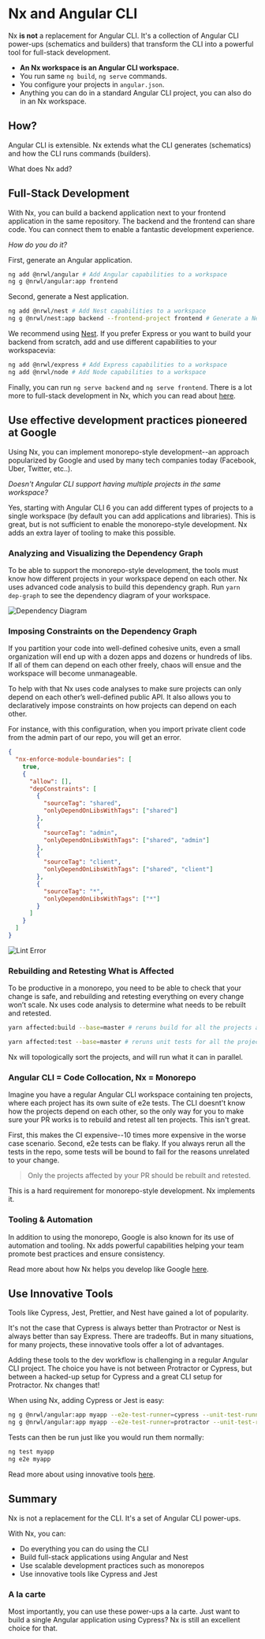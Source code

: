 # Nx and Angular CLI

Nx **is not** a replacement for Angular CLI. It's a collection of Angular CLI power-ups (schematics and builders) that transform the CLI into a powerful tool for full-stack development.

- **An Nx workspace is an Angular CLI workspace.**
- You run same `ng build`, `ng serve` commands.
- You configure your projects in `angular.json`.
- Anything you can do in a standard Angular CLI project, you can also do in an Nx workspace.

## How?

Angular CLI is extensible. Nx extends what the CLI generates (schematics) and how the CLI runs commands (builders).

What does Nx add?

## Full-Stack Development

With Nx, you can build a backend application next to your frontend application in the same repository. The backend and the frontend can share code. You can connect them to enable a fantastic development experience.

_How do you do it?_

First, generate an Angular application.

```bash
ng add @nrwl/angular # Add Angular capabilities to a workspace
ng g @nrwl/angular:app frontend
```

Second, generate a Nest application.

```bash
ng add @nrwl/nest # Add Nest capabilities to a workspace
ng g @nrwl/nest:app backend --frontend-project frontend # Generate a Nest Application and sets up a proxy for the frontend application.
```

We recommend using [Nest](https://nestjs.com). If you prefer Express or you want to build your backend from scratch, add and use different capabilities to your workspacevia:

```sh
ng add @nrwl/express # Add Express capabilities to a workspace
ng add @nrwl/node # Add Node capabilities to a workspace
```

Finally, you can run `ng serve backend` and `ng serve frontend`. There is a lot more to full-stack development in Nx, which you can read about [here](/a/fundamentals/build-full-stack-applications).

## Use effective development practices pioneered at Google

Using Nx, you can implement monorepo-style development--an approach popularized by Google and used by many tech companies today (Facebook, Uber, Twitter, etc..).

_Doesn't Angular CLI support having multiple projects in the same workspace?_

Yes, starting with Angular CLI 6 you can add different types of projects to a single workspace (by default you can add applications and libraries). This is great, but is not sufficient to enable the monorepo-style development. Nx adds an extra layer of tooling to make this possible.

### Analyzing and Visualizing the Dependency Graph

To be able to support the monorepo-style development, the tools must know how different projects in your workspace depend on each other. Nx uses advanced code analysis to build this dependency graph. Run `yarn dep-graph` to see the dependency diagram of your workspace.

![Dependency Diagram](./dep-graph.png)

### Imposing Constraints on the Dependency Graph

If you partition your code into well-defined cohesive units, even a small organization will end up with a dozen apps and dozens or hundreds of libs. If all of them can depend on each other freely, chaos will ensue and the workspace will become unmanageable.

To help with that Nx uses code analyses to make sure projects can only depend on each other’s well-defined public API. It also allows you to declaratively impose constraints on how projects can depend on each other.

For instance, with this configuration, when you import private client code from the admin part of our repo, you will get an error.

```json
{
  "nx-enforce-module-boundaries": [
    true,
    {
      "allow": [],
      "depConstraints": [
        {
          "sourceTag": "shared",
          "onlyDependOnLibsWithTags": ["shared"]
        },
        {
          "sourceTag": "admin",
          "onlyDependOnLibsWithTags": ["shared", "admin"]
        },
        {
          "sourceTag": "client",
          "onlyDependOnLibsWithTags": ["shared", "client"]
        },
        {
          "sourceTag": "*",
          "onlyDependOnLibsWithTags": ["*"]
        }
      ]
    }
  ]
}
```

![Lint Error](./lint-error.png)

### Rebuilding and Retesting What is Affected

To be productive in a monorepo, you need to be able to check that your change is safe, and rebuilding and retesting everything on every change won’t scale. Nx uses code analysis to determine what needs to be rebuilt and retested.

```bash
yarn affected:build --base=master # reruns build for all the projects affected by a PR

yarn affected:test --base=master # reruns unit tests for all the projects affected by a PR
```

Nx will topologically sort the projects, and will run what it can in parallel.

### Angular CLI = Code Collocation, Nx = Monorepo

Imagine you have a regular Angular CLI workspace containing ten projects, where each project has its own suite of e2e tests. The CLI doesnt't know how the projects depend on each other, so the only way for you to make sure your PR works is to rebuild and retest all ten projects. This isn't great.

First, this makes the CI expensive--10 times more expensive in the worse case scenario. Second, e2e tests can be flaky. If you always rerun all the tests in the repo, some tests will be bound to fail for the reasons unrelated to your change.

> Only the projects affected by your PR should be rebuilt and retested.

This is a hard requirement for monorepo-style development. Nx implements it.

### Tooling & Automation

In addition to using the monorepo, Google is also known for its use of automation and tooling. Nx adds powerful capabilities helping your team promote best practices and ensure consistency.

Read more about how Nx helps you develop like Google [here](/a/fundamentals/develop-like-google).

## Use Innovative Tools

Tools like Cypress, Jest, Prettier, and Nest have gained a lot of popularity.

It's not the case that Cypress is always better than Protractor or Nest is always better than say Express. There are tradeoffs. But in many situations, for many projects, these innovative tools offer a lot of advantages.

Adding these tools to the dev workflow is challenging in a regular Angular CLI project. The choice you have is not between Protractor or Cypress, but between a hacked-up setup for Cypress and a great CLI setup for Protractor. Nx changes that!

When using Nx, adding Cypress or Jest is easy:

```bash
ng g @nrwl/angular:app myapp --e2e-test-runner=cypress --unit-test-runner=jest # cypress and jest are actually defaults
ng g @nrwl/angular:app myapp --e2e-test-runner=protractor --unit-test-runner=karma
```

Tests can then be run just like you would run them normally:

```bash
ng test myapp
ng e2e myapp
```

Read more about using innovative tools [here](/a/fundamentals/use-modern-tools).

## Summary

Nx is not a replacement for the CLI. It's a set of Angular CLI power-ups.

With Nx, you can:

- Do everything you can do using the CLI
- Build full-stack applications using Angular and Nest
- Use scalable development practices such as monorepos
- Use innovative tools like Cypress and Jest

### A la carte

Most importantly, you can use these power-ups a la carte. Just want to build a single Angular application using Cypress? Nx is still an excellent choice for that.
